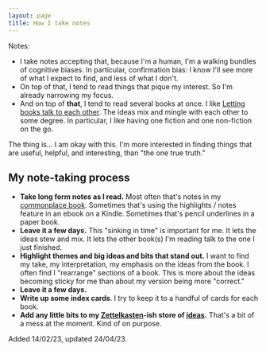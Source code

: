 ```yaml
---
layout: page
title: How I take notes
---
```


Notes:

- I take notes accepting that, because I'm a human, I'm a walking bundles of cognitive biases. In particular, confirmation bias: I know I'll see more of what I expect to find, and less of what I don't.
- On top of that, I tend to read things that pique my interest. So I'm already narrowing my focus.
- And on top of **that**, I tend to read several books at once. I like [Letting books talk to each other](https://austinkleon.com/2023/01/11/letting-books-talk-to-each-other/). The ideas mix and mingle with each other to some degree. In particular, I like having one fiction and one non-fiction on the go.

The thing is... I am okay with this. I'm more interested in finding things that are useful, helpful, and interesting, than "the one true truth."

## My note-taking process

- **Take long form notes as I read.** Most often that's notes in my [commonplace book](https://en.wikipedia.org/wiki/Commonplace_book). Sometimes that's using the highlights / notes feature in an ebook on a Kindle. Sometimes that's pencil underlines in a paper book.
- **Leave it a few days.** This "sinking in time" is important for me. It lets the ideas stew and mix. It lets the other book(s) I'm reading talk to the one I just finished.
- **Highlight themes and big ideas and bits that stand out.** I want to find my take, my interpretation, my emphasis on the ideas from the book. I often find I "rearrange" sections of a book. This is more about the ideas becoming sticky for me than about my version being more "correct."
- **Leave it a few days.**
- **Write up some index cards**. I try to keep it to a handful of cards for each book.
- **Add any little bits to my [Zettelkasten](https://en.wikipedia.org/wiki/Zettelkasten)-ish store of [ideas](/thinking/).** That's a bit of a mess at the moment. Kind of on purpose.


<p class="date-added">Added 14/02/23, updated 24/04/23.</p>